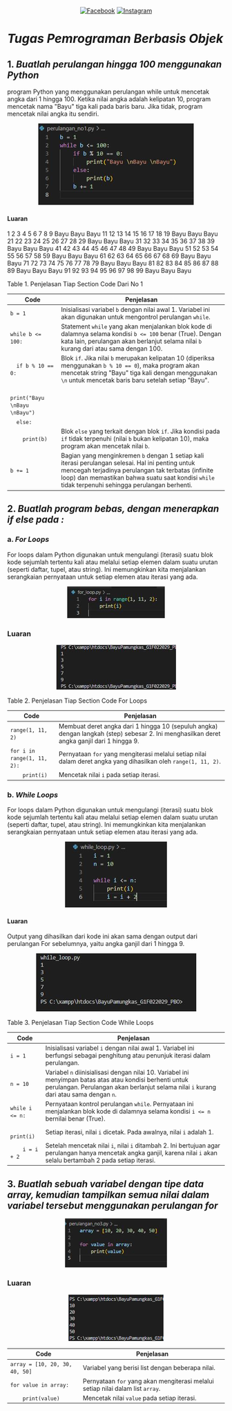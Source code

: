 <div align="center">

<a href="https://www.facebook.com/profile.php?id=100030246067484"><img src="https://img.shields.io/badge/Facebook-Follow%20Me-blue?style=flat&logo=facebook" alt="Facebook"></a>
<a href="https://www.instagram.com/bayu_pamungkas031/"><img src="https://img.shields.io/badge/Instagram-Follow%20Me-orange?style=flat&logo=instagram" alt="Instagram"></a>

</div>

# _Tugas Pemrograman Berbasis Objek_

## 1. _Buatlah perulangan hingga 100 menggunakan Python_
program Python yang menggunakan perulangan while untuk mencetak angka dari 1 hingga 100. Ketika nilai angka adalah kelipatan 10, program mencetak nama "Bayu" tiga kali pada baris baru. Jika tidak, program mencetak nilai angka itu sendiri.

<div align="center">

![Alt text](image_no1.jpg)

</div>

#### Luaran

1
2
3
4
5
6
7
8
9
Bayu 
Bayu 
Bayu
11
12
13
14
15
16
17
18
19
Bayu 
Bayu 
Bayu
21
22
23
24
25
26
27
28
29
Bayu 
Bayu 
Bayu
31
32
33
34
35
36
37
38
39
Bayu 
Bayu 
Bayu
41
42
43
44
45
46
47
48
49
Bayu 
Bayu 
Bayu
51
52
53
54
55
56
57
58
59
Bayu 
Bayu 
Bayu
61
62
63
64
65
66
67
68
69
Bayu 
Bayu 
Bayu
71
72
73
74
75
76
77
78
79
Bayu 
Bayu 
Bayu
81
82
83
84
85
86
87
88
89
Bayu 
Bayu 
Bayu
91
92
93
94
95
96
97
98
99
Bayu 
Bayu 
Bayu

Table 1. Penjelasan Tiap Section Code Dari No 1
<div align="center">

| Code                        | Penjelasan                                                                                                                                                                                                                          |
| --------------------------- | ----------------------------------------------------------------------------------------------------------------------------------------------------------------------------------------------------------------------------------- |
| `b = 1`                     | Inisialisasi variabel `b` dengan nilai awal 1. Variabel ini akan digunakan untuk mengontrol perulangan `while`.                                                                                                                    |
| `while b <= 100:`           | Statement `while` yang akan menjalankan blok kode di dalamnya selama kondisi `b <= 100` benar (True). Dengan kata lain, perulangan akan berlanjut selama nilai `b` kurang dari atau sama dengan 100.                               |
| `  if b % 10 == 0:`         | Blok `if`. Jika nilai `b` merupakan kelipatan 10 (diperiksa menggunakan `b % 10 == 0`), maka program akan mencetak string "Bayu" tiga kali dengan menggunakan `\n` untuk mencetak baris baru setelah setiap "Bayu".               |
| `    print("Bayu \nBayu \nBayu")` |                                                                                                                                                                                                                                     |
| `  else:`                   |                                                                                                                                                                                                                                     |
| `    print(b)`              | Blok `else` yang terkait dengan blok `if`. Jika kondisi pada `if` tidak terpenuhi (nilai `b` bukan kelipatan 10), maka program akan mencetak nilai `b`.                                                                           |
| `b += 1`                    | Bagian yang menginkremen `b` dengan 1 setiap kali iterasi perulangan selesai. Hal ini penting untuk mencegah terjadinya perulangan tak terbatas (infinite loop) dan memastikan bahwa suatu saat kondisi `while` tidak terpenuhi sehingga perulangan berhenti. |


</div>

## 2. _Buatlah program bebas, dengan menerapkan if else pada :_
### a. _For Loops_
For loops dalam Python digunakan untuk mengulangi (iterasi) suatu blok kode sejumlah tertentu kali atau melalui setiap elemen dalam suatu urutan (seperti daftar, tupel, atau string). Ini memungkinkan kita menjalankan serangkaian pernyataan untuk setiap elemen atau iterasi yang ada.


<div align="center">

![Alt text](for_loop.jpg)

</div>

### Luaran

<div align="center">

![Alt text](luaran_for.jpg)

</div>

Table 2. Penjelasan Tiap Section Code For Loops
<div align="center">

| Code                   | Penjelasan                                                                                                                                                        |
| ---------------------- | ------------------------------------------------------------------------------------------------------------------------------------------------------------------ |
| `range(1, 11, 2)`      | Membuat deret angka dari 1 hingga 10 (sepuluh angka) dengan langkah (step) sebesar 2. Ini menghasilkan deret angka ganjil dari 1 hingga 9.                             |
| `for i in range(1, 11, 2):` | Pernyataan `for` yang mengiterasi melalui setiap nilai dalam deret angka yang dihasilkan oleh `range(1, 11, 2)`.                                              |
| `    print(i)`          | Mencetak nilai `i` pada setiap iterasi.                                                                                                                           |

</div>

### b. _While Loops_
For loops dalam Python digunakan untuk mengulangi (iterasi) suatu blok kode sejumlah tertentu kali atau melalui setiap elemen dalam suatu urutan (seperti daftar, tupel, atau string). Ini memungkinkan kita menjalankan serangkaian pernyataan untuk setiap elemen atau iterasi yang ada.


<div align="center">

![Alt text](while_loop.jpg)

</div>

#### Luaran
Output yang dihasilkan dari kode ini akan sama dengan output dari perulangan For sebelumnya, yaitu angka ganjil dari 1 hingga 9.

<div align="center">

![Alt text](luaran_while.jpg)

</div>

Table 3. Penjelasan Tiap Section Code While Loops
<div align="center">

| Code                | Penjelasan                                                                                                                                                        |
| ------------------- | ------------------------------------------------------------------------------------------------------------------------------------------------------------------ |
| `i = 1`             | Inisialisasi variabel `i` dengan nilai awal 1. Variabel ini berfungsi sebagai penghitung atau penunjuk iterasi dalam perulangan.                                      |
| `n = 10`            | Variabel `n` diinisialisasi dengan nilai 10. Variabel ini menyimpan batas atas atau kondisi berhenti untuk perulangan. Perulangan akan berlanjut selama nilai `i` kurang dari atau sama dengan `n`.  |
| `while i <= n:`     | Pernyataan kontrol perulangan `while`. Pernyataan ini menjalankan blok kode di dalamnya selama kondisi `i <= n` bernilai benar (True).                                |
| `    print(i)`      | Setiap iterasi, nilai `i` dicetak. Pada awalnya, nilai `i` adalah 1.                                                                                                   |
| `    i = i + 2`     | Setelah mencetak nilai `i`, nilai `i` ditambah 2. Ini bertujuan agar perulangan hanya mencetak angka ganjil, karena nilai `i` akan selalu bertambah 2 pada setiap iterasi. |

</div>

## 3. _Buatlah sebuah variabel dengan tipe data array, kemudian tampilkan semua nilai dalam variabel tersebut menggunakan perulangan for_

<div align="center">

![Alt text](no3.jpg)

</div>

### Luaran

<div align="center">

![Alt text](luaran_no3.jpg)

</div>

<div align="center">

| Code                       | Penjelasan                                                                                      |
| -------------------------- | ----------------------------------------------------------------------------------------------- |
| `array = [10, 20, 30, 40, 50]` | Variabel yang berisi list dengan beberapa nilai.                                                |
| `for value in array:`      | Pernyataan `for` yang akan mengiterasi melalui setiap nilai dalam list `array`.                |
| `    print(value)`         | Mencetak nilai `value` pada setiap iterasi.                                                    |

</div>
